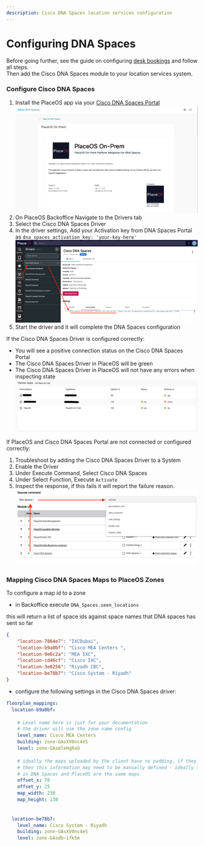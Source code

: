 ```yaml
---
description: Cisco DNA Spaces location services configuration
---
```


# Configuring DNA Spaces

Before going further, see the guide on configuring [desk bookings](../desk-booking.md) and follow all steps.\
Then add the Cisco DNA Spaces module to your location services system.

### Configure Cisco DNA Spaces

1. Install the PlaceOS app via your [Cisco DNA Spaces Portal](https://dnaspaces.io/partner/app/details/app-A575390EA4DD4915B863D6CA4F283F38) \
   ![](<../../../.gitbook/assets/image (9) (1) (1).png>)
2. On PlaceOS Backoffice Navigate to the Drivers tab
3. Select the Cisco DNA Spaces Driver
4. In the driver settings, Add your Activation key from DNA Spaces Portal as `dna_spaces_activation_key: 'your-key-here'` \
   ![](<../../../.gitbook/assets/image (7).png>)
5. Start the driver and it will complete the DNA Spaces configuration

If the Cisco DNA Spaces Driver is configured correctly:

* You will see a positive connection status on the Cisco DNA Spaces Portal
* The Cisco DNA Spaces Driver in PlaceOS will be green
* The Cisco DNA Spaces Driver in PlaceOS will not have any errors when inspecting state\
  ![](<../../../.gitbook/assets/image (8) (1).png>)

If PlaceOS and Cisco DNA Spaces Portal are not connected or configured correctly:

1. Troubleshoot by adding the Cisco DNA Spaces Driver to a System
2. Enable the Driver
3. Under Execute Command, Select Cisco DNA Spaces
4. Under Select Function, Execute `Activate`
5. Inspect the response, if this fails it will report the failure reason.\
   ![](<../../../.gitbook/assets/image (5) (1).png>)

### Mapping Cisco DNA Spaces Maps to PlaceOS Zones

To configure a map id to a zone

* in Backoffice execute `DNA_Spaces.seen_locations`

this will return a list of space ids against space names that DNA spaces has sent so far

```json
{
    "location-7864e7": "IXCDubai",
    "location-b9a0bf": "Cisco MEA Centers ",
    "location-9e6c2a": "MEA IXC",
    "location-cd46cf": "Cisco IXC",
    "location-3e0256": "Riyadh CBC",
    "location-be78b7": "Cisco System - Riyadh"
}
```

* configure the following settings in the Cisco DNA Spaces driver:

```yaml
floorplan_mappings:
  location-b9a0bf:

    # Level name here is just for your documentation
    # the driver will use the zone name config
    level_name: Cisco MEA Centers
    building: zone-GAsXV0nc4eS
    level: zone-GAsmleHgRaO

    # ideally the maps uploaded by the client have no padding, if they do
    # then this information may need to be manually defined - ideally the maps
    # in DNA Spaces and PlaceOS are the same maps
    offset_x: 70
    offset_y: 25
    map_width: 230
    map_height: 130


  location-be78b7:
    level_name: Cisco System - Riyadh
    building: zone-GAsXV0nc4eS
    level: zone-GAsdb~1fk5m
```
